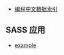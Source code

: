 - [编程中文数据索引](https://github.com/DaveTon/sass/blob/master/docs/free_prog.md)

## SASS 应用

- [example](https://github.com/DaveTon/sass/blob/master/docs/example_st.md)
